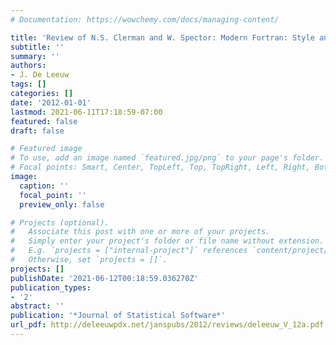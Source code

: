 ```yaml
---
# Documentation: https://wowchemy.com/docs/managing-content/

title: 'Review of N.S. Clerman and W. Spector: Modern Fortran: Style and Usage'
subtitle: ''
summary: ''
authors:
- J. De Leeuw
tags: []
categories: []
date: '2012-01-01'
lastmod: 2021-06-11T17:18:59-07:00
featured: false
draft: false

# Featured image
# To use, add an image named `featured.jpg/png` to your page's folder.
# Focal points: Smart, Center, TopLeft, Top, TopRight, Left, Right, BottomLeft, Bottom, BottomRight.
image:
  caption: ''
  focal_point: ''
  preview_only: false

# Projects (optional).
#   Associate this post with one or more of your projects.
#   Simply enter your project's folder or file name without extension.
#   E.g. `projects = ["internal-project"]` references `content/project/deep-learning/index.md`.
#   Otherwise, set `projects = []`.
projects: []
publishDate: '2021-06-12T00:18:59.036270Z'
publication_types:
- '2'
abstract: ''
publication: '*Journal of Statistical Software*'
url_pdf: http://deleeuwpdx.net/janspubs/2012/reviews/deleeuw_V_12a.pdf
---
```

